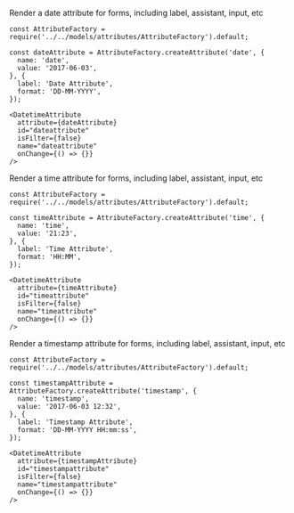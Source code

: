 Render a date attribute for forms, including label, assistant, input, etc

    const AttributeFactory = require('../../models/attributes/AttributeFactory').default;

    const dateAttribute = AttributeFactory.createAttribute('date', {
      name: 'date',
      value: '2017-06-03',
    }, {
      label: 'Date Attribute',
      format: 'DD-MM-YYYY',
    });
    
    <DatetimeAttribute
      attribute={dateAttribute}
      id="dateattribute"
      isFilter={false}
      name="dateattribute"
      onChange={() => {}}
    />

Render a time attribute for forms, including label, assistant, input, etc

    const AttributeFactory = require('../../models/attributes/AttributeFactory').default;

    const timeAttribute = AttributeFactory.createAttribute('time', {
      name: 'time',
      value: '21:23',
    }, {
      label: 'Time Attribute',
      format: 'HH:MM',
    });

    <DatetimeAttribute
      attribute={timeAttribute}
      id="timeattribute"
      isFilter={false}
      name="timeattribute"
      onChange={() => {}}
    />

Render a timestamp attribute for forms, including label, assistant, input, etc

    const AttributeFactory = require('../../models/attributes/AttributeFactory').default;

    const timestampAttribute = AttributeFactory.createAttribute('timestamp', {
      name: 'timestamp',
      value: '2017-06-03 12:32',
    }, {
      label: 'Timestamp Attribute',
      format: 'DD-MM-YYYY HH:mm:ss',
    });

    <DatetimeAttribute
      attribute={timestampAttribute}
      id="timestampattribute"
      isFilter={false}
      name="timestampattribute"
      onChange={() => {}}
    />
